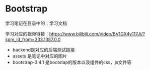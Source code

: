 # Bootstrap
学习笔记在目录中的：学习文档

学习对应的视频链接：https://www.bilibili.com/video/BV1GX4y117Ji/?spm_id_from=333.1387.0.0

- backend是对应的后端测试链接
- assets 是笔记中对应的图片
- bootstrap-3.4.1 是bootstap的版本以及组件的css，js文件等
